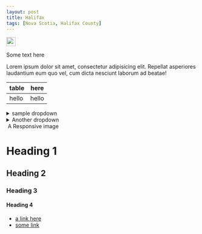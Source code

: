 ```yaml
---
layout: post
title: Halifax
tags: [Nova Scotia, Halifax County]
---
```


<img src="https://img.shields.io/badge/EMERGENCY--SERVICES-911-orange?style=plastic" width="auto" height="24em" alt="">

Some text here

Lorem ipsum dolor sit amet, consectetur adipisicing elit. Repellat asperiores laudantium eum quo vel, cum dicta nesciunt laborum ad beatae!

| table | here |
| --- | --- |
| hello | hello |

<details>
  <summary>sample dropdown</summary>
  This is a dropdown
</details>

<details>
  <summary>Another dropdown</summary>
  Dropdown with link
</details>

<img src="https://upload.wikimedia.org/wikipedia/commons/thumb/2/20/Halifax_Montage_December_2017.jpg/250px-Halifax_Montage_December_2017.jpg" class="img-fluid" alt="">
<caption>A Responsive image</caption>


# Heading 1
## Heading 2
### Heading 3
#### Heading 4
- [a link here](#)
- [some link](#)

